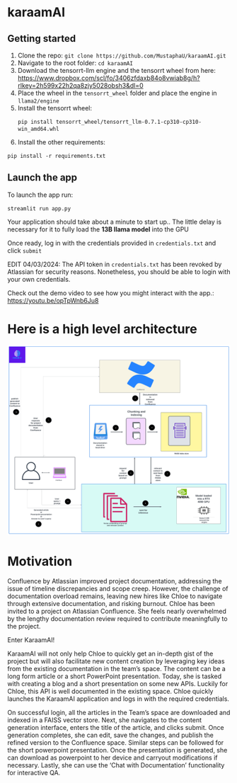 # karaamAI

## Getting started
1. Clone the repo: ```git clone https://github.com/MustaphaU/karaamAI.git```
2. Navigate to the root folder: ```cd karaamAI```
3. Download the tensorrt-llm engine and the tensorrt wheel from here: https://www.dropbox.com/scl/fo/3406zfdaxb84o8vwiab8g/h?rlkey=2h599x22h2qa8zjy5028obsh3&dl=0
4. Place the wheel in the `tensorrt_wheel` folder and place the engine in `llama2/engine`
5. Install the tensorrt wheel:
   ```
   pip install tensorrt_wheel/tensorrt_llm-0.7.1-cp310-cp310-win_amd64.whl
   ```
6. Install the other requirements:
```
pip install -r requirements.txt
```

## Launch the app
To launch the app run:
```
streamlit run app.py
```

Your application should take about a minute to start up.. The little delay is necessary for it to fully load the **13B llama model** into the GPU

Once ready, log in with the credentials provided in `credentials.txt` and click `submit`

EDIT 04/03/2024: The API token in `credentials.txt` has been revoked by Atlassian for security reasons. Nonetheless, you should be able to login with your own credentials.

Check out the demo video to see how you might interact with the app.: https://youtu.be/opTpWnb6Ju8 

# Here is a high level architecture

![Architecture](./static/architecture_final.png.png)

# Motivation 
Confluence by Atlassian improved project documentation, addressing the issue of timeline discrepancies and scope creep. However, the challenge of documentation overload remains, leaving new hires like Chloe to navigate through extensive documentation, and risking burnout.
Chloe has been invited to a project on Atlassian Confluence. She feels nearly overwhelmed by the lengthy  documentation review required to contribute meaningfully to the project. 

Enter KaraamAI! 

KaraamAI will not only help Chloe to quickly get an in-depth gist of the project but will also facilitate new content creation by leveraging key ideas from the existing documentation in the team’s space. The content can be a long form article or a short PowerPoint presentation.
Today, she is tasked with creating a blog and a short presentation on some new APIs. Luckily for Chloe, this API is well documented in the existing space.
Chloe quickly launches the KaraamAI application and logs in with the required credentials.

On successful login, all the articles in the Team’s space are downloaded and indexed in a FAISS vector store. 
Next, she navigates to the content generation interface, enters the title of the article, and clicks submit.
Once generation completes, she can edit, save the changes, and publish the refined version to the Confluence space.
Similar steps can be followed for the short powerpoint presentation. 
Once the presentation is generated, she can download as powerpoint to her device and carryout modifications if necessary. 
Lastly, she can use the ‘Chat with Documentation’ functionality for interactive QA.



